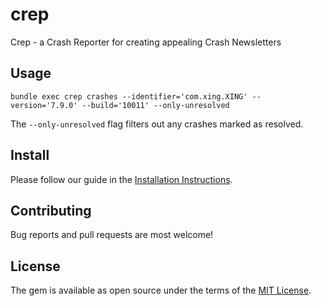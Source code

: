 # crep

Crep - a Crash Reporter for creating appealing Crash Newsletters

## Usage

`bundle exec crep crashes --identifier='com.xing.XING' --version='7.9.0' --build='10011' --only-unresolved`

The `--only-unresolved` flag filters out any crashes marked as resolved.

## Install

Please follow our guide in the [Installation Instructions](https://github.com/xing/crep/wiki/Install).

## Contributing

Bug reports and pull requests are most welcome!

## License

The gem is available as open source under the terms of the [MIT License](http://opensource.org/licenses/MIT).
